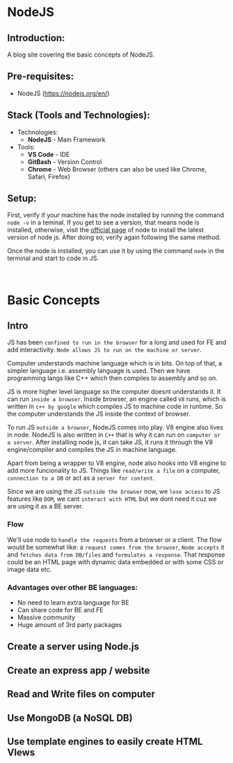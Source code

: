 # NodeJS

## Introduction:

A blog site covering the basic concepts of NodeJS.

## Pre-requisites:

- NodeJS (https://nodejs.org/en/)

## Stack (Tools and Technologies):

- Technologies:
  - <b>NodeJS</b> - Main Framework
- Tools:
  - <b>VS Code</b> - IDE
  - <b>GitBash</b> - Version Control
  - <b>Chrome</b> - Web Browser (others can also be used like Chrome, Safari, Firefox)

Setup:
------

  First, verify if your machine has the node installed by running the command `node -v` in a teminal. If you get to see a version, that means node is installed, otherwise, visit the [official page](https://nodejs.org/en/) of node to install the latest version of node js. After doing so, verify again following the same method.

  Once the node is installed, you can use it by using the command `node` in the terminal and start to code in JS.

</br>

# Basic Concepts

## Intro
  JS has been `confined to run in the browser` for a long and used for FE and add interactivity. `Node allows JS to run on the machine or server`.

  Computer understands machine language which is in bits. On top of that, a simpler language i.e. assembly language is used. Then we have programming langs like C++ which then compiles to assembly and so on.

  JS is more higher level language so the computer doesnt understands it. It can run `inside a browser`. Inside browser, an engine called `V8` runs, which is written in `c++ by google` which compiles JS to machine code in runtime. So the computer understands the JS inside the context of browser.

  To run JS `outside a browser`, NodeJS comes into play. V8 engine also lives in node. NodeJS is also written in `C++` that is why it can run on `computer or a server`. After installing node js, it can take JS, it runs it through the V8 engine/compiler and compiles the JS in machine language.

  Apart from being a wrapper to V8 engine, node also hooks into V8 engine to add more funcionality to JS. Things like `read/write a file` on a computer, `connection to a DB` or act as a `server for content`.

  Since we are using the JS `outside the browser` now, we `lose access` to JS features like `DOM`, we cant `interact with HTML` but we dont need it cuz we are using it as a BE server.

  ### Flow
  
  We'll use node to `handle the requests` from a browser or a client. The flow would be somewhat like: a `request comes from the browser`, `Node accepts` it and `fetches data from DB/files` and `formulates a response`. That response could be an HTML page with dynamic data embedded or with some CSS or image data etc.

  ### Advantages over other BE languages:

  - No need to learn extra language for BE
  - Can share code for BE and FE
  - Massive community
  - Huge amount of 3rd party packages

## Create a server using Node.js

## Create an express app / website

## Read and Write files on computer

## Use MongoDB (a NoSQL DB)

## Use template engines to easily create HTML VIews

